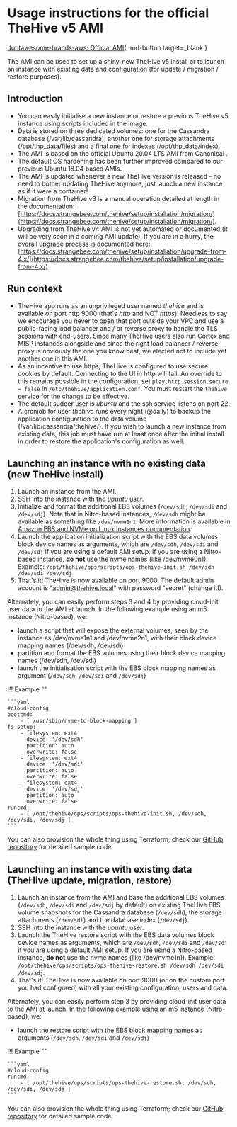 # Usage instructions for the official TheHive v5 AMI

[:fontawesome-brands-aws: Official AMI](https://aws.amazon.com/marketplace/pp/prodview-gcjij3iscupae){ .md-button target=_blank }

The AMI can be used to set up a shiny-new TheHive v5 install or to launch an instance with existing data and configuration (for update / migration / restore purposes).

## Introduction

* You can easily initialise a new instance or restore a previous TheHive v5 instance using scripts included in the image.
* Data is stored on three dedicated volumes: one for the Cassandra database (/var/lib/cassandra), another one for storage attachments (/opt/thp_data/files) and a final one for indexes (/opt/thp_data/index).
* The AMI is based on the official Ubuntu 20.04 LTS AMI from Canonical .
* The default OS hardening has been further improved compared to our previous Ubuntu 18.04 based AMIs.
* The AMI is updated whenever a new TheHive version is released - no need to bother updating TheHive anymore, just launch a new instance as if it were a container!
* Migration from TheHive v3 is a manual operation detailed at length in the documentation: [https://docs.strangebee.com/thehive/setup/installation/migration/](https://docs.strangebee.com/thehive/setup/installation/migration/).
* Upgrading from TheHive v4 AMI is not yet automated or documented (it will be very soon in a coming AMI update). If you are in a hurry, the overall upgrade process is documented here: [https://docs.strangebee.com/thehive/setup/installation/upgrade-from-4.x/](https://docs.strangebee.com/thehive/setup/installation/upgrade-from-4.x/)

## Run context

* TheHive app runs as an unprivileged user named _thehive_ and is available on port http 9000 (that's _http_ and NOT _https_). Needless to say we encourage you never to open that port outside your VPC and use a public-facing load balancer and / or reverse proxy to handle the TLS sessions with end-users. Since many TheHive users also run Cortex and MISP instances alongside and since the right load balancer / reverse proxy is obviously the one you know best, we elected not to include yet another one in this AMI.
* As an incentive to use https, TheHive is configured to use secure cookies by default. Connecting to the UI in http will fail. An override to this remains possible in the configuration: set `play.http.session.secure = false` in `/etc/thehive/application.conf`. You must restart the `thehive` service for the change to be effective.
* The default sudoer user is _ubuntu_ and the ssh service listens on port 22.
* A cronjob for user _thehive_ runs every night (@daily) to backup the application configuration to the data volume (/var/lib/cassandra/thehive/). If you wish to launch a new instance from existing data, this job must have run at least once after the initial install in order to restore the application's configuration as well.

## Launching an instance with no existing data (new TheHive install)

1. Launch an instance from the AMI.
2. SSH into the instance with the _ubuntu_ user.
3. Initialize and format the additional EBS volumes (`/dev/sdh`, `/dev/sdi` and `/dev/sdj`). Note that in Nitro-based instances, `/dev/sdh` might be available as something like `/dev/nvme1n1`. More information is available in [Amazon EBS and NVMe on Linux Instances documentation](https://docs.aws.amazon.com/AWSEC2/latest/UserGuide/nvme-ebs-volumes.html#identify-nvme-ebs-device).
4. Launch the application initialization script with the EBS data volumes block device names as arguments, which are `/dev/sdh`, `/dev/sdi` and `/dev/sdj` if you are using a default AMI setup. If you are using a Nitro-based instance, **do not** use the nvme names (like /dev/nvme0n1). Example: `/opt/thehive/ops/scripts/ops-thehive-init.sh /dev/sdh /dev/sdi /dev/sdj`
5. That's it! TheHive is now available on port 9000. The default admin account is "admin@thehive.local" with password "secret" (change it!).

Alternately, you can easily perform steps 3 and 4 by providing cloud-init user data to the AMI at launch. In the following example using an m5 instance (Nitro-based), we:
* launch a script that will expose the external volumes, seen by the instance as /dev/nvme1n1 and /dev/nvme2n1, with their block device mapping names (/dev/sdh, /dev/sdi)
* partition and format the EBS volumes using their block device mapping names (/dev/sdh, /dev/sdi)
*  launch the initialisation script with the EBS block mapping names as argument (`/dev/sdh`, `/dev/sdi` and `/dev/sdj`)


!!! Example ""

    ```yaml
    #cloud-config
    bootcmd:
        - [ /usr/sbin/nvme-to-block-mapping ]
    fs_setup:
        - filesystem: ext4
          device: '/dev/sdh'
          partition: auto
          overwrite: false
        - filesystem: ext4
          device: '/dev/sdi'
          partition: auto
          overwrite: false
        - filesystem: ext4
          device: '/dev/sdj'
          partition: auto
          overwrite: false
    runcmd:
        - [ /opt/thehive/ops/scripts/ops-thehive-init.sh, /dev/sdh, /dev/sdi, /dev/sdj ]
    ```

You can also provision the whole thing using Terraform; check our [GitHub repository](https://github.com/StrangeBeeCorp/cloud-distrib-resources/tree/master/aws) for detailed sample code.

## Launching an instance with existing data (TheHive update, migration, restore)

1. Launch an instance from the AMI and base the additional EBS volumes (`/dev/sdh`, `/dev/sdi` and `/dev/sdj` by default) on existing TheHive EBS volume snapshots for the Cassandra database (`/dev/sdh`), the storage attachments (`/dev/sdi`) and the database index (`/dev/sdj`).
2. SSH into the instance with the _ubuntu_ user.
3. Launch the TheHive restore script with the EBS data volumes block device names as arguments, which are `/dev/sdh`, `/dev/sdi` and `/dev/sdj` if you are using a default AMI setup. If you are using a Nitro-based instance, **do not** use the nvme names (like /dev/nvme1n1). Example: `/opt/thehive/ops/scripts/ops-thehive-restore.sh /dev/sdh /dev/sdi /dev/sdj`.
4. That's it! TheHive is now available on port 9000 (or on the custom port you had configured) with all your existing configuration, users and data.

Alternately, you can easily perform step 3 by providing cloud-init user data to the AMI at launch. In the following example using an m5 instance (Nitro-based), we:

*  launch the restore script with the EBS block mapping names as arguments (`/dev/sdh`, `/dev/sdi` and `/dev/sdj`)

!!! Example ""

    ```yaml
    #cloud-config
    runcmd:
        - [ /opt/thehive/ops/scripts/ops-thehive-restore.sh, /dev/sdh, /dev/sdi, /dev/sdj ]
    ```

You can also provision the whole thing using Terraform; check our [GitHub repository](https://github.com/StrangeBeeCorp/cloud-distrib-resources/tree/master/aws) for detailed sample code.